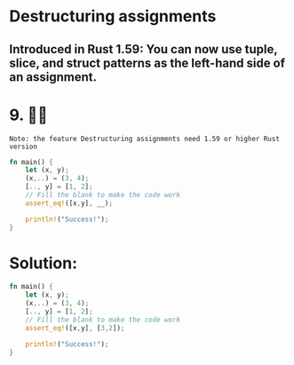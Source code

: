# Destructuring assignments
## Introduced in Rust 1.59: You can now use tuple, slice, and struct patterns as the left-hand side of an assignment.

# 9. 🌟🌟
```
Note: the feature Destructuring assignments need 1.59 or higher Rust version
```
```rs
fn main() {
    let (x, y);
    (x,..) = (3, 4);
    [.., y] = [1, 2];
    // Fill the blank to make the code work
    assert_eq!([x,y], __);

    println!("Success!");
} 
```
# Solution:
```rs
fn main() {
    let (x, y);
    (x,..) = (3, 4);
    [.., y] = [1, 2];
    // Fill the blank to make the code work
    assert_eq!([x,y], [3,2]);

    println!("Success!");
} 
```